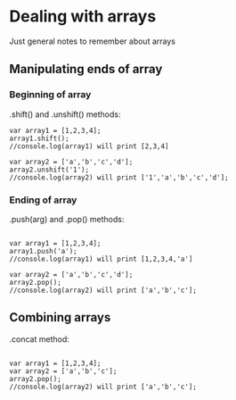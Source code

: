 # Dealing with arrays

Just general notes to remember about arrays

## Manipulating ends of array

### Beginning of array 

.shift() and .unshift() methods:
```
var array1 = [1,2,3,4];
array1.shift(); 
//console.log(array1) will print [2,3,4]

var array2 = ['a','b','c','d'];
array2.unshift('1'); 
//console.log(array2) will print ['1','a','b','c','d'];
```

### Ending of array 

.push(arg) and .pop() methods:
```

var array1 = [1,2,3,4];
array1.push('a'); 
//console.log(array1) will print [1,2,3,4,'a']

var array2 = ['a','b','c','d'];
array2.pop(); 
//console.log(array2) will print ['a','b','c'];
```

## Combining arrays

.concat method:

```

var array1 = [1,2,3,4];
var array2 = ['a','b','c'];
array2.pop(); 
//console.log(array2) will print ['a','b','c'];
```
